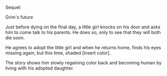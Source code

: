 Sequel:

Grim's future

Just before dying on the final day, a little girl knocks on his door and asks him to come talk to his parents.
He does so, only to see that they will both die soon.

He agrees to adopt the little girl and when he returns home, finds his eyes missing again, but this time, shaded [insert color].

The story shows him slowly regaining color back and becoming human by living with his adopted daughter.
